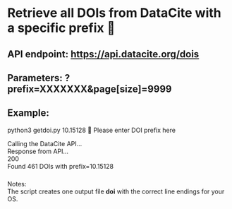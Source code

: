 # Retrieve all DOIs from DataCite with a specific prefix 🐄

## API endpoint: https://api.datacite.org/dois
## Parameters: ?prefix=XXXXXXX&page[size]=9999  

## Example:
python3 getdoi.py 10.15128  :memo: Please enter DOI prefix here

Calling the DataCite API...  
Response from API...  
200  
Found 461 DOIs with prefix=10.15128  


###
Notes:  
The script creates one output file **doi** with the correct line endings for your OS.  


